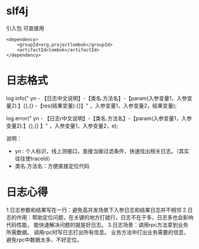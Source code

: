# slf4j

引入包 可直接用

```
<dependency>
    <groupId>org.projectlombok</groupId>
    <artifactId>lombok</artifactId>
</dependency>
```

# 日志格式
log.info(" yn - 【日志中文说明】-【类名.方法名】-【param(入参变量1，入参变量2):】{},{} -【res(结果变量):{}】" ，入参变量1，入参变量2，结果变量);

log.error(" yn - 【日志r中文说明】-【类名.方法名】-【param(入参变量1，入参变量2):】{},{} 】" ，入参变量1，入参变量2，e);

说明：
* yn : 个人标识，线上测接口，直接当做过滤条件，快速找出相关日志。（其实往往使traceId）
* 类名.方法名：方便直接定位代码

# 日志心得
1.日志参数和结果写在一行：避免高并发场景下入参日志和结果日志并不相邻
2.日志的作用：帮助定位问题，在关键的地方打就行，日志不在于多，日志多也会影响代码性能， 能快速解决问题的就是好日志。
3.日志场景：调用rpc方法拿到业务所需数据。
调用rpc时写日志打出所有信息。
业务方法中打出业务需要的信息，避免rpc中数据太多，不好定位。
		
